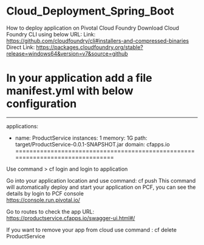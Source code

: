 # Cloud_Deployment_Spring_Boot
How to deploy application on Pivotal Cloud Foundry
Download Cloud Foundry CLI using below URL:
Link: https://github.com/cloudfoundry/cli#installers-and-compressed-binaries
Direct Link: https://packages.cloudfoundry.org/stable?release=windows64&version=v7&source=github

In your application add a file manifest.yml with below configuration
==============================================================================
---
applications:
- name: ProductService
  instances: 1
  memory: 1G
  path: target/ProductService-0.0.1-SNAPSHOT.jar
  domain: cfapps.io
===============================================================================  
  

Use command > cf login  and login to application

Go into your application location and use command: cf push
This command will automatically deploy and start your application on PCF, you can see the details by login to PCF console  
https://console.run.pivotal.io/

Go to routes to check the app URL:  https://productservice.cfapps.io/swagger-ui.html#/

If you want to remove your app from cloud use command  : cf delete ProductService
